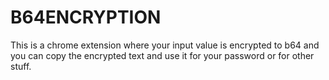 # B64ENCRYPTION
This is a chrome extension where  your input value is encrypted to b64 and you can copy the encrypted text and use it for your password or for other stuff.
